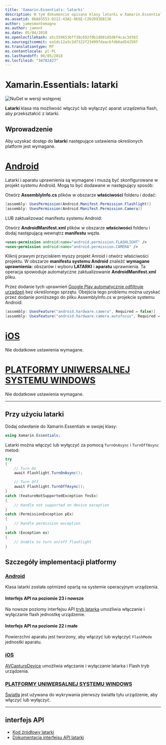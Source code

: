 ```yaml
---
title: 'Xamarin.Essentials: latarki'
description: W tym dokumencie opisano klasy latarki w Xamarin.Essentials, który umożliwia włączanie i wyłączanie aparatu fotograficznego urządzenia flash, aby przekształcić z latarki.
ms.assetid: 06A03553-D212-43A2-9E6E-C2D2D93EB136
author: jamesmontemagno
ms.author: jamont
ms.date: 05/04/2018
ms.openlocfilehash: a5c559653bff38c692f0b1d881d5d8f4cac3d383
ms.sourcegitcommit: ea1dc12a3c2d7322f234997daacbfdb6ad542507
ms.translationtype: MT
ms.contentlocale: pl-PL
ms.lasthandoff: 06/05/2018
ms.locfileid: "34782427"
---
```

# <a name="xamarinessentials-flashlight"></a>Xamarin.Essentials: latarki

![NuGet w wersji wstępnej](~/media/shared/pre-release.png)

**Latarki** klasa ma możliwość włączyć lub wyłączyć aparat urządzenia flash, aby przekształcić z latarki.

## <a name="getting-started"></a>Wprowadzenie

Aby uzyskać dostęp do **latarki** następujące ustawienia określonych platform jest wymagane.

# <a name="androidtabandroid"></a>[Android](#tab/android)

Latarki i aparatu uprawnienia są wymagane i muszą być skonfigurowane w projekt systemu Android. Mogą to być dodawane w następujący sposób:

Otwórz **AssemblyInfo.cs** plików w obszarze **właściwości** folderu i dodać:

```csharp
[assembly: UsesPermission(Android.Manifest.Permission.Flashlight)]
[assembly: UsesPermission(Android.Manifest.Permission.Camera)]
```

LUB zaktualizować manifestu systemu Android:

Otwórz **AndroidManifest.xml** plików w obszarze **właściwości** folderu i dodaj następującą wewnątrz **manifestu** węzła.

```xml
<uses-permission android:name="android.permission.FLASHLIGHT" />
<uses-permission android:name="android.permission.CAMERA" />
```

Kliknij prawym przyciskiem myszy projekt Anroid i otwórz właściwości projektu. W obszarze **manifestu systemu Android** znaleźć **wymagane uprawnienia:** obszarów i wyboru **LATARKI** i **aparatu** uprawnienia. Ta operacja spowoduje automatyczne zaktualizowanie **AndroidManifest.xml** pliku.

Przez dodanie tych uprawnień [Google Play automatycznie odfiltruje urządzeń](http://developer.android.com/guide/topics/manifest/uses-feature-element.html#permissions-features) bez określonego sprzętu. Obejścia tego problemu można uzyskać przez dodanie poniższego do pliku AssemblyInfo.cs w projekcie systemu Android:

```csharp
[assembly: UsesFeature("android.hardware.camera", Required = false)]
[assembly: UsesFeature("android.hardware.camera.autofocus", Required = false)]
```

# <a name="iostabios"></a>[iOS](#tab/ios)

Nie dodatkowe ustawienia wymagane.

# <a name="uwptabuwp"></a>[PLATFORMY UNIWERSALNEJ SYSTEMU WINDOWS](#tab/uwp)

Nie dodatkowe ustawienia wymagane.

-----

## <a name="using-flashlight"></a>Przy użyciu latarki

Dodaj odwołanie do Xamarin.Essentials w swojej klasy:

```csharp
using Xamarin.Essentials;
```

Latarki można włączyć lub wyłączyć za pomocą `TurnOnAsync` i `TurnOffAsync` metod:

```csharp
try
{
    // Turn On
    await Flashlight.TurnOnAsync();

    // Turn Off
    await Flashlight.TurnOffAsync();
}
catch (FeatureNotSupportedException fnsEx)
{
    // Handle not supported on device exception
}
catch (PermissionException pEx)
{
    // Handle permission exception
}
catch (Exception ex)
{
    // Unable to turn on/off flashlight
}
```

## <a name="platform-implementation-specifics"></a>Szczegóły implementacji platformy

### <a name="androidtabandroid-specifics"></a>[Android](#tab/android-specifics)

Klasa latarki została optmized opartą na systemie operacyjnym urządzenia.

#### <a name="api-level-23-and-higher"></a>Interfejs API na poziomie 23 i nowsze

Na nowsze poziomy interfejsu API [tryb latarka](https://developer.android.com/reference/android/hardware/camera2/CameraManager.html#setTorchMode) umożliwia włączanie i wyłączanie flash jednostkę urządzenie.

#### <a name="api-level-22-and-lower"></a>Interfejs API na poziomie 22 i małe

Powierzchni aparatu jest tworzony, aby włączyć lub wyłączyć `FlashMode` jednostki aparatu. 

### <a name="iostabios-specifics"></a>[iOS](#tab/ios-specifics)

[AVCaptureDevice](https://developer.xamarin.com/api/type/AVFoundation.AVCaptureDevice/) umożliwia włączanie i wyłączanie latarka i Flash tryb urządzenia.

### <a name="uwptabuwp-specifics"></a>[PLATFORMY UNIWERSALNEJ SYSTEMU WINDOWS](#tab/uwp-specifics)

[Światła](https://docs.microsoft.com/en-us/uwp/api/windows.devices.lights.lamp) jest używana do wykrywania pierwszy światła tyłu urządzenie, aby włączyć lub wyłączyć.

-----

## <a name="api"></a>interfejs API

- [Kod źródłowy latarki](https://github.com/xamarin/Essentials/tree/master/Xamarin.Essentials/Flashlight)
- [Dokumentacja interfejsu API latarki](xref:Xamarin.Essentials.Flashlight)
